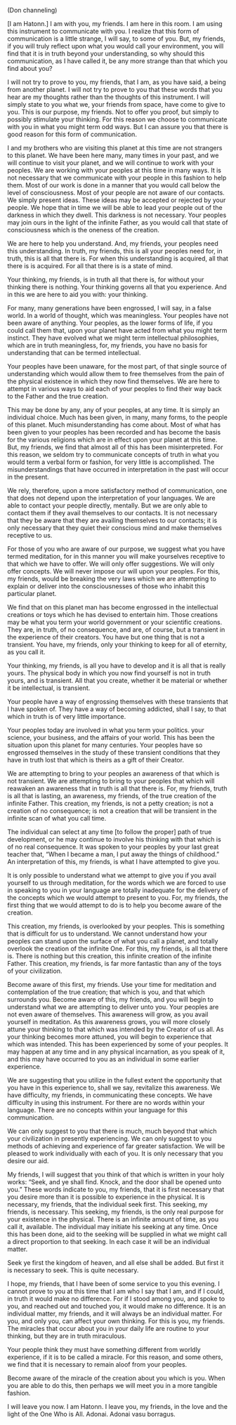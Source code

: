 <p class="channel-type">(Don channeling)</p>
<p>[I am Hatonn.] I am with you, my friends. I am here in this room. I am using this instrument to communicate with you. I realize that this form of communication is a little strange, I will say, to some of you. But, my friends, if you will truly reflect upon what you would call your environment, you will find that it is in truth beyond your understanding, so why should this communication, as I have called it, be any more strange than that which you find about you?</p>
<p>I will not try to prove to you, my friends, that I am, as you have said, a being from another planet. I will not try to prove to you that these words that you hear are my thoughts rather than the thoughts of this instrument. I will simply state to you what we, your friends from space, have come to give to you. This is our purpose, my friends. Not to offer you proof, but simply to possibly stimulate your thinking. For this reason we choose to communicate with you in what you might term odd ways. But I can assure you that there is good reason for this form of communication.</p>
<p>I and my brothers who are visiting this planet at this time are not strangers to this planet. We have been here many, many times in your past, and we will continue to visit your planet, and we will continue to work with your peoples. We are working with your peoples at this time in many ways. It is not necessary that we communicate with your people in this fashion to help them. Most of our work is done in a manner that you would call below the level of consciousness. Most of your people are not aware of our contacts. We simply present ideas. These ideas may be accepted or rejected by your people. We hope that in time we will be able to lead your people out of the darkness in which they dwell. This darkness is not necessary. Your peoples may join ours in the light of the infinite Father, as you would call that state of consciousness which is the oneness of the creation.</p>
<p>We are here to help you understand. And, my friends, your peoples need this understanding. In truth, my friends, this is all your peoples need for, in truth, this is all that there is. For when this understanding is acquired, all that there is is acquired. For all that there is is a state of mind.</p>
<p>Your thinking, my friends, is in truth all that there is, for without your thinking there is nothing. Your thinking governs all that you experience. And in this we are here to aid you with: your thinking.</p>
<p>For many, many generations have been engrossed, I will say, in a false world. In a world of thought, which was meaningless. Your peoples have not been aware of anything. Your peoples, as the lower forms of life, if you could call them that, upon your planet have acted from what you might term instinct. They have evolved what we might term intellectual philosophies, which are in truth meaningless, for, my friends, you have no basis for understanding that can be termed intellectual.</p>
<p>Your peoples have been unaware, for the most part, of that single source of understanding which would allow them to free themselves from the pain of the physical existence in which they now find themselves. We are here to attempt in various ways to aid each of your peoples to find their way back to the Father and the true creation.</p>
<p>This may be done by any, any of your peoples, at any time. It is simply an individual choice. Much has been given, in many, many forms, to the people of this planet. Much misunderstanding has come about. Most of what has been given to your peoples has been recorded and has become the basis for the various religions which are in effect upon your planet at this time. But, my friends, we find that almost all of this has been misinterpreted. For this reason, we seldom try to communicate concepts of truth in what you would term a verbal form or fashion, for very little is accomplished. The misunderstandings that have occurred in interpretation in the past will occur in the present.</p>
<p>We rely, therefore, upon a more satisfactory method of communication, one that does not depend upon the interpretation of your languages. We are able to contact your people directly, mentally. But we are only able to contact them if they avail themselves to our contacts. It is not necessary that they be aware that they are availing themselves to our contacts; it is only necessary that they quiet their conscious mind and make themselves receptive to us.</p>
<p>For those of you who are aware of our purpose, we suggest what you have termed meditation, for in this manner you will make yourselves receptive to that which we have to offer. We will only offer suggestions. We will only offer concepts. We will never impose our will upon your peoples. For this, my friends, would be breaking the very laws which we are attempting to explain or deliver into the consciousnesses of those who inhabit this particular planet.</p>
<p>We find that on this planet man has become engrossed in the intellectual creations or toys which he has devised to entertain him. Those creations may be what you term your world government or your scientific creations. They are, in truth, of no consequence, and are, of course, but a transient in the experience of their creators. You have but one thing that is not a transient. You have, my friends, only your thinking to keep for all of eternity, as you call it.</p>
<p>Your thinking, my friends, is all you have to develop and it is all that is really yours. The physical body in which you now find yourself is not in truth yours, and is transient. All that you create, whether it be material or whether it be intellectual, is transient.</p>
<p>Your people have a way of engrossing themselves with these transients that I have spoken of. They have a way of becoming addicted, shall I say, to that which in truth is of very little importance.</p>
<p>Your peoples today are involved in what you term your politics. your science, your business, and the affairs of your world. This has been the situation upon this planet for many centuries. Your peoples have so engrossed themselves in the study of these transient conditions that they have in truth lost that which is theirs as a gift of their Creator.</p>
<p>We are attempting to bring to your peoples an awareness of that which is not transient. We are attempting to bring to your peoples that which will reawaken an awareness that in truth is all that there is. For, my friends, truth is all that is lasting, an awareness, my friends, of the true creation of the infinite Father. This creation, my friends, is not a petty creation; is not a creation of no consequence; is not a creation that will be transient in the infinite scan of what you call time.</p>
<p>The individual can select at any time [to follow the proper] path of true development, or he may continue to involve his thinking with that which is of no real consequence. It was spoken to your peoples by your last great teacher that, “When I became a man, I put away the things of childhood.” An interpretation of this, my friends, is what I have attempted to give you.</p>
<p>It is only possible to understand what we attempt to give you if you avail yourself to us through meditation, for the words which we are forced to use in speaking to you in your language are totally inadequate for the delivery of the concepts which we would attempt to present to you. For, my friends, the first thing that we would attempt to do is to help you become aware of the creation.</p>
<p>This creation, my friends, is overlooked by your peoples. This is something that is difficult for us to understand. We cannot understand how your peoples can stand upon the surface of what you call a planet, and totally overlook the creation of the infinite One. For this, my friends, is all that there is. There is nothing but this creation, this infinite creation of the infinite Father. This creation, my friends, is far more fantastic than any of the toys of your civilization.</p>
<p>Become aware of this first, my friends. Use your time for meditation and contemplation of the true creation; that which is you, and that which surrounds you. Become aware of this, my friends, and you will begin to understand what we are attempting to deliver unto you. Your peoples are not even aware of themselves. This awareness will grow, as you avail yourself in meditation. As this awareness grows, you will more closely attune your thinking to that which was intended by the Creator of us all. As your thinking becomes more attuned, you will begin to experience that which was intended. This has been experienced by some of your peoples. It may happen at any time and in any physical incarnation, as you speak of it, and this may have occurred to you as an individual in some earlier experience.</p>
<p>We are suggesting that you utilize in the fullest extent the opportunity that you have in this experience to, shall we say, revitalize this awareness. We have difficulty, my friends, in communicating these concepts. We have difficulty in using this instrument. For there are no words within your language. There are no concepts within your language for this communication.</p>
<p>We can only suggest to you that there is much, much beyond that which your civilization in presently experiencing. We can only suggest to you methods of achieving and experience of far greater satisfaction. We will be pleased to work individually with each of you. It is only necessary that you desire our aid.</p>
<p>My friends, I will suggest that you think of that which is written in your holy works: “Seek, and ye shall find. Knock, and the door shall be opened unto you.” These words indicate to you, my friends, that it is first necessary that you desire more than it is possible to experience in the physical. It is necessary, my friends, that the individual seek first. This seeking, my friends, is necessary. This seeking, my friends, is the only real purpose for your existence in the physical. There is an infinite amount of time, as you call it, available. The individual may initiate his seeking at any time. Once this has been done, aid to the seeking will be supplied in what we might call a direct proportion to that seeking. In each case it will be an individual matter.</p>
<p>Seek ye first the kingdom of heaven, and all else shall be added. But first it is necessary to seek. This is quite necessary.</p>
<p>I hope, my friends, that I have been of some service to you this evening. I cannot prove to you at this time that I am who I say that I am, and if I could, in truth it would make no difference. For if I stood among you, and spoke to you, and reached out and touched you, it would make no difference. It is an individual matter, my friends, and it will always be an individual matter. For you, and only you, can affect your own thinking. For this is you, my friends. The miracles that occur about you in your daily life are routine to your thinking, but they are in truth miraculous.</p>
<p>Your people think they must have something different from worldly experience, if it is to be called a miracle. For this reason, and some others, we find that it is necessary to remain aloof from your peoples.</p>
<p>Become aware of the miracle of the creation about you which is you. When you are able to do this, then perhaps we will meet you in a more tangible fashion.</p>
<p>I will leave you now. I am Hatonn. I leave you, my friends, in the love and the light of the One Who is All. Adonai. Adonai vasu borragus.</p>